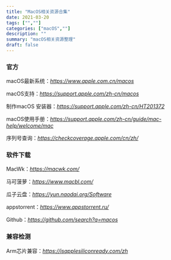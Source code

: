 ```yaml
---
title: "MacOS相关资源合集"
date: 2021-03-20
tags: ["",""]
categories: ["macOS",""]
description: ""
summary: "macOS相关资源整理"
draft: false
---
```




### 官方

macOS最新系统：*https://www.apple.com.cn/macos*

macOS支持：*https://support.apple.com/zh-cn/macos*

制作macOS 安装器：*https://support.apple.com/zh-cn/HT201372*

macOS使用手册：*https://support.apple.com/zh-cn/guide/mac-help/welcome/mac*

序列号查询：*https://checkcoverage.apple.com/cn/zh/*



### 软件下载

MacWk：*https://macwk.com/*

马可菠萝：*https://www.macbl.com/*

瓜子云盘：*https://yun.naodai.org/Software*

appstorrent：*https://www.appstorrent.ru/*

Github：*https://github.com/search?q=macos*



### 兼容检测

Arm芯片兼容：*https://isapplesiliconready.com/zh*

